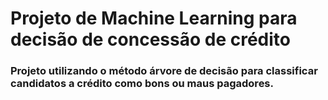 # Projeto de Machine Learning para decisão de concessão de crédito
### Projeto utilizando o método árvore de decisão para classificar candidatos a crédito como bons ou maus pagadores.
